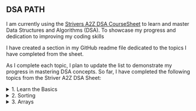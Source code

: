 ## DSA PATH

I am currently using the [Strivers A2Z DSA CourseSheet](https://takeuforward.org/strivers-a2z-dsa-course/strivers-a2z-dsa-course-sheet-2/) to learn and master Data Structures and Algorithms (DSA). To showcase my progress and dedication to improving my coding skills

I have created a section in my GitHub readme file dedicated to the topics I have completed from the sheet.

As I complete each topic, I plan to update the list to demonstrate my progress in mastering DSA concepts. So far, I have completed the following topics from the Striver A2Z DSA Sheet:


<!-- <details>
  <summary>1. Learn the Basics</summary>
  <ul style="list-style-type:square">
    <li>1.2 <a href="https://github.com/anand-yv/DSA-Journey/tree/master/Patterns">Build-Up Logical Thinking (Patterns)</a> </li>
  </ul>
</details> -->

<!-- 1. Learn the Basics -->
<details>
        <summary>1. Learn the Basics</summary>
        <ul>
            <details>
                <summary>1.2 Patterns</summary>
                <table>
                    <tr>
                        <td><a href="/01_Learn The Basics/01.2 Patterns/01.py"><img
                                    src="/01_Learn The Basics/01.2 Patterns/P_01.png" alt=""></a></td>
                        <td><a href="/01_Learn The Basics/01.2 Patterns/02.py"><img
                                    src="/01_Learn The Basics/01.2 Patterns/P_02.png" alt=""></a></td>
                        <td><a href="/01_Learn The Basics/01.2 Patterns/03.py"><img
                                    src="/01_Learn The Basics/01.2 Patterns/P_03.png" alt=""></a></td>
                        <td><a href="/01_Learn The Basics/01.2 Patterns/04.py"><img
                                    src="/01_Learn The Basics/01.2 Patterns/P_04.png" alt=""></a></td>
                        <td><a href="/01_Learn The Basics/01.2 Patterns/05.py"><img
                                    src="/01_Learn The Basics/01.2 Patterns/P_05.png" alt=""></a></td>
                    </tr>
                    <tr>
                        <td><a href="/01_Learn The Basics/01.2 Patterns/06.py"><img
                                    src="/01_Learn The Basics/01.2 Patterns/P_06.png" alt=""></a></td>
                        <td><a href="/01_Learn The Basics/01.2 Patterns/07.py"><img
                                    src="/01_Learn The Basics/01.2 Patterns/P_07.png" alt=""></a></td>
                        <td><a href="/01_Learn The Basics/01.2 Patterns/08.py"><img
                                    src="/01_Learn The Basics/01.2 Patterns/P_08.png" alt=""></a></td>
                        <td><a href="/01_Learn The Basics/01.2 Patterns/09.py"><img
                                    src="/01_Learn The Basics/01.2 Patterns/P_09.png" alt=""></a></td>
                        <td><a href="/01_Learn The Basics/01.2 Patterns/10.py"><img
                                    src="/01_Learn The Basics/01.2 Patterns/P_10.png" alt=""></a></td>
                    </tr>
                    <tr>
                        <td><a href="/01_Learn The Basics/01.2 Patterns/11.py"><img
                                    src="/01_Learn The Basics/01.2 Patterns/P_11.png" alt=""></a></td>
                        <td><a href="/01_Learn The Basics/01.2 Patterns/12.py"><img
                                    src="/01_Learn The Basics/01.2 Patterns/P_12.png" alt=""></a></td>
                        <td><a href="/01_Learn The Basics/01.2 Patterns/13.py"><img
                                    src="/01_Learn The Basics/01.2 Patterns/P_13.png" alt=""></a></td>
                        <td><a href="/01_Learn The Basics/01.2 Patterns/14.py"><img
                                    src="/01_Learn The Basics/01.2 Patterns/P_14.png" alt=""></a></td>
                        <td><a href="/01_Learn The Basics/01.2 Patterns/15.py"><img
                                    src="/01_Learn The Basics/01.2 Patterns/P_15.png" alt=""></a></td>
                    </tr>
                    <tr>
                        <td><a href="/01_Learn The Basics/01.2 Patterns/16.py"><img
                                    src="/01_Learn The Basics/01.2 Patterns/P_16.png" alt=""></a></td>
                        <td><a href="/01_Learn The Basics/01.2 Patterns/17.py"><img
                                    src="/01_Learn The Basics/01.2 Patterns/P_17.png" alt=""></a></td>
                        <td><a href="/01_Learn The Basics/01.2 Patterns/18.py"><img
                                    src="/01_Learn The Basics/01.2 Patterns/P_18.png" alt=""></a></td>
                        <td><a href="/01_Learn The Basics/01.2 Patterns/19.py"><img
                                    src="/01_Learn The Basics/01.2 Patterns/P_19.png" alt=""></a></td>
                        <td><a href="/01_Learn The Basics/01.2 Patterns/20.py"><img
                                    src="/01_Learn The Basics/01.2 Patterns/P_20.png" alt=""></a></td>
                    </tr>
                    <tr>
                        <td><a href="/01_Learn The Basics/01.2 Patterns/21.py"><img
                                    src="/01_Learn The Basics/01.2 Patterns/P_21.png" alt=""></a></td>
                        <td><a href="/01_Learn The Basics/01.2 Patterns/22.py"><img
                                    src="/01_Learn The Basics/01.2 Patterns/P_22.png" alt=""></a></td>
                        <td><a href=""><img src="" alt=""></a></td>
                        <td><a href=""><img src="" alt=""></a></td>
                        <td><a href=""><img src="" alt=""></a></td>
                    </tr>
                </table>
            </details>
        </ul>
        <ul>
            <details>
                <summary>1.4 Know Basic Maths</summary>
                <ol>
                    <li><a href="/01_Learn The Basics/01.4 Know_Basic_Maths/01_count_digits.py">Count Digits</a></li>
                    <li><a href="/01_Learn The Basics/01.4 Know_Basic_Maths/02_reverse_integer.py">Reverse Integer</a></li>
                    <li><a href="/01_Learn The Basics/01.4 Know_Basic_Maths/03_check_palindrome.py">Check Pallindrom</a></li>
                    <li><a href="/01_Learn The Basics/01.4 Know_Basic_Maths/04_gcd_or_hcf.py">GCD and HCF</a></li>
                    <li><a href="/01_Learn The Basics/01.4 Know_Basic_Maths/05_armstrong_numbers.py">Armstrong Numbers</a></li>
                    <li><a href="/01_Learn The Basics/01.4 Know_Basic_Maths/06_print_all_divisors_gfg.py">Print All Divisors</a></li>
                    <li><a href="/01_Learn The Basics/01.4 Know_Basic_Maths/07_prime_numbers.py">Prime Numbers</a></li>
                </ol>
            </details>
        </ul>
        <ul>
            <details>
                <summary>1.5 Learn Basic Recursion</summary>
                <ol>
                    <li><a href="/01_Learn The Basics/01.5 Learn_Basic_Recursion/01_print_GFG_n times.py">Print GFG N times</a></li>
                    <li><a href="/01_Learn The Basics/01.5 Learn_Basic_Recursion/02_Print_1 To N Without_Loop.py">Print 1 to N</a></li>
                    <li><a href="/01_Learn The Basics/01.5 Learn_Basic_Recursion/03_print_N to 1_without loop.py">Print N to 1</a></li>
                    <li><a href="/01_Learn The Basics/01.5 Learn_Basic_Recursion/04_Sum of first N numbers.py">Sum of first numbers</a></li>
                    <li><a href="/01_Learn The Basics/01.5 Learn_Basic_Recursion/05_Factorial of N numbers.py">05_Factorial of Numbers</a></li>
                    <li><a href="/01_Learn The Basics/01.5 Learn_Basic_Recursion/06_Reverse an Array.py">Reverse an Array</a></li>
                    <li><a href="/01_Learn The Basics/01.5 Learn_Basic_Recursion/07_Fibonacci Number.py">Fibonacci Number</a></li>
                    <li><a href="/01_Learn The Basics/01.5 Learn_Basic_Recursion/07_Palindrome String.py">Pallindrome String</a></li>
                </ol>
            </details>
        </ul>
        <ul>
            <details>
                <summary>1.6 Learn Basic Hashing</summary>
                <ol>
                    <li><a href="/01_Learn The Basics/01.6 Learn Basic Hashing/01_Frequencies of Limited Range Array Elements.py">Frequencies of Limited Range Array Elements</a></li>
                    <li><a href="/01_Learn The Basics/01.6 Learn Basic Hashing/02_Top K Frequent Elements.py">Top K Frequent Elements</a></li>
                </ol>
            </details>
        </ul>
    </details>

<!-- 2. Sorting -->
<details>
        <summary>2. Sorting</summary>
        <ul>
            <details>
                <summary>2.1 Sorting 1</summary>
                <ol>
                    <li><a href="/02_Sorting/02.1 Sorting 1/01_seclection_sort.py">Selection Sort</a></li>
                    <li><a href="/02_Sorting/02.1 Sorting 1/02_bubble_sort.py">Bubble Sort</a></li>
                    <li><a href="/02_Sorting/02.1 Sorting 1/03_insetion_sort.py">Insertion Sort</a></li>
                </ol>
            </details>
        </ul>
        <ul>
            <details>
                <summary>2.2 Sorting 2</summary>
                <ol>
                    <li><a href="/02_Sorting/02.2 Sorting 2/04_merge_sort.py">Merge Sort</a></li>
                    <li><a href="/02_Sorting/02.2 Sorting 2/05_recursive_bubble_sort.py">Recursive Bubble Sort</a></li>
                    <li><a href="/02_Sorting/02.2 Sorting 2/06_recursive_insertion_sort.py">Recursive Insertion Sort</a></li>
                    <li><a href="/02_Sorting/02.2 Sorting 2/07_quick_sort.py">Quick Sort</a></li>
                </ol>
            </details>
        </ul>
</details>

<!-- 3. Array -->
<details>
    <summary>3. Arrays</summary>
    <ul>
        <details>
            <summary>Easy</summary>
            <ol>
                <li><a href="../03_Arrays/03.1 Easy/01_Largest Element in Array.py">Largest Element in Array</a></li>
                <li><a href="../03_Arrays/03.1 Easy/02_Second Largest.py">Second Largest</a></li>
                <li><a href="../03_Arrays/03.1 Easy/03_Check if array is sorted.py">Check if the array is sorted</a></li>
                <li><a href="../03_Arrays/03.1 Easy/04_Remove Duplicates from Array.py">Remove duplicates from Sorted array</a></li>
                <li><a href="../03_Arrays/03.1 Easy/05_Left Roatate Array By One Place.py">Left Rotate an array by one place</a></li>
                <li><a href="../03_Arrays/03.1 Easy/06_Left Roate By D Places.py">Left rotate an array by D places</a></li>
                <li><a href="../03_Arrays/03.1 Easy/07_Move Zeros to end.py">Move Zeros to end</a></li>
                <li><a href="../03_Arrays/03.1 Easy/08_Linear Search.py">Linear Search</a></li>
                <li><a href="../03_Arrays/03.1 Easy/09_Find the Union.py">Find the Union</a></li>
                <li><a href="../03_Arrays/03.1 Easy/10_Missing Numbers.py">Missing Number</a></li>
                <li><a href="../03_Arrays/03.1 Easy/11_Max Consecutives One.py">Max Consecutives One</a></li>
                <li><a href="../03_Arrays/03.1 Easy/12_Appear Once.py">Find the number that appears once, and the other numbers twice</a></li>
            </ol>
        </details>
    </ul>
</details>





<!-- Each of these topics has been covered in a step-by-step manner in the Striver A2Z DSA Sheet, and I have gained a thorough understanding of the concepts by practicing coding problems and solutions provided in the sheet. -->

<!-- I believe that learning DSA is crucial for any aspiring programmer or computer science enthusiast, and using the Striver A2Z DSA Sheet has been an excellent resource to help me achieve my goals. By showcasing my progress in my GitHub readme file, I hope to demonstrate my proficiency in DSA concepts and showcase my dedication to improving my coding skills. -->



